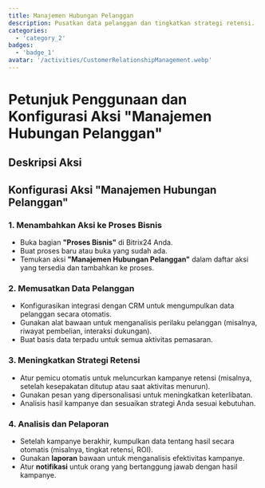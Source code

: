 ```yaml
---
title: Manajemen Hubungan Pelanggan
description: Pusatkan data pelanggan dan tingkatkan strategi retensi.
categories: 
  - 'category_2'
badges: 
  - 'badge_1'
avatar: '/activities/CustomerRelationshipManagement.webp'
---
```


# Petunjuk Penggunaan dan Konfigurasi Aksi "Manajemen Hubungan Pelanggan"

## Deskripsi Aksi

## **Konfigurasi Aksi "Manajemen Hubungan Pelanggan"**

### 1. Menambahkan Aksi ke Proses Bisnis
- Buka bagian **"Proses Bisnis"** di Bitrix24 Anda.
- Buat proses baru atau buka yang sudah ada.
- Temukan aksi **"Manajemen Hubungan Pelanggan"** dalam daftar aksi yang tersedia dan tambahkan ke proses.

### 2. Memusatkan Data Pelanggan
- Konfigurasikan integrasi dengan CRM untuk mengumpulkan data pelanggan secara otomatis.
- Gunakan alat bawaan untuk menganalisis perilaku pelanggan (misalnya, riwayat pembelian, interaksi dukungan).
- Buat basis data terpadu untuk semua aktivitas pemasaran.

### 3. Meningkatkan Strategi Retensi
- Atur pemicu otomatis untuk meluncurkan kampanye retensi (misalnya, setelah kesepakatan ditutup atau saat aktivitas menurun).
- Gunakan pesan yang dipersonalisasi untuk meningkatkan keterlibatan.
- Analisis hasil kampanye dan sesuaikan strategi Anda sesuai kebutuhan.

### 4. Analisis dan Pelaporan
- Setelah kampanye berakhir, kumpulkan data tentang hasil secara otomatis (misalnya, tingkat retensi, ROI).
- Gunakan **laporan** bawaan untuk menganalisis efektivitas kampanye.
- Atur **notifikasi** untuk orang yang bertanggung jawab dengan hasil kampanye.